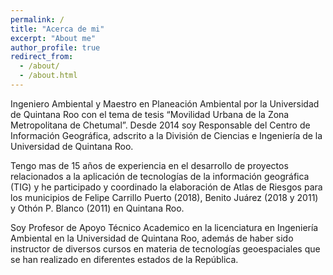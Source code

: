 ```yaml
---
permalink: /
title: "Acerca de mi"
excerpt: "About me"
author_profile: true
redirect_from: 
  - /about/
  - /about.html
---
```


Ingeniero Ambiental y Maestro en Planeación Ambiental por la Universidad de Quintana Roo con el tema de tesis “Movilidad Urbana de la Zona Metropolitana de Chetumal”. Desde 2014 soy Responsable del Centro de Información Geográfica, adscrito a la División de Ciencias e Ingeniería de la Universidad de Quintana Roo. 

Tengo mas de 15 años de experiencia en el desarrollo de proyectos relacionados a la aplicación de tecnologías de la información geográfica (TIG) y he participado y coordinado la elaboración de Atlas de Riesgos para los municipios de Felipe Carrillo Puerto (2018), Benito Juárez (2018 y 2011) y Othón P. Blanco (2011) en Quintana Roo. 

Soy Profesor de Apoyo Técnico Academico en la licenciatura en Ingeniería Ambiental en la Universidad de Quintana Roo, además de haber sido instructor de diversos cursos en materia de tecnologías geoespaciales que se han realizado en diferentes estados de la República. 